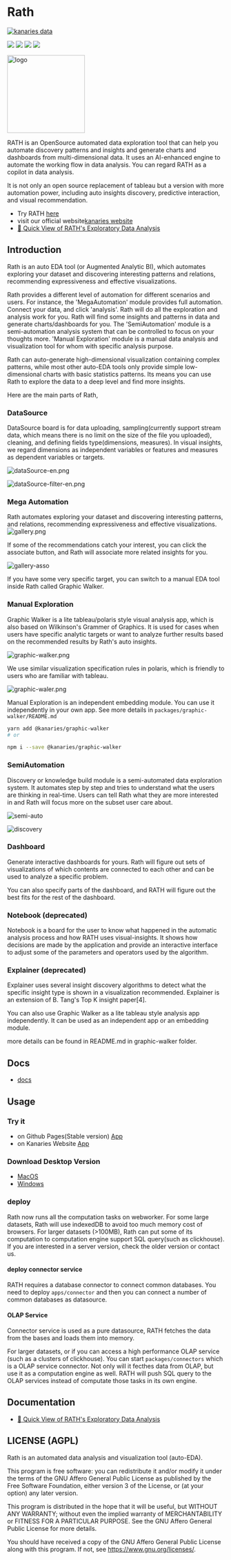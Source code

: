 # Rath

[![kanaries data](https://img.shields.io/twitter/follow/kanaries_data?style=social)](https://twitter.com/kanaries_data)

![](https://img.shields.io/badge/license-AGPL-brightgreen)
![](https://img.shields.io/github/stars/kanaries/rath?color=%23ff85c0)
![](https://img.shields.io/github/workflow/status/kanaries/rath/Rath%20Auto%20Build)
![](https://img.shields.io/npm/v/@kanaries/graphic-walker/latest?label=%40kanaries%2Fgraphic-walker)


<img src="https://kanaries.cn/assets/kanaries-logo.png" alt="logo" width="180px" style="" />

RATH is an OpenSource automated data exploration tool that can help you automate discovery patterns and insights and generate charts and dashboards from multi-dimensional data. It uses an AI-enhanced engine to automate the working flow in data analysis. You can regard RATH as a copilot in data analysis.

 It is not only an open source replacement of tableau but a version with more automation power, including auto insights discovery, predictive interaction, and visual recommendation.

+ Try RATH [here](https://rath.kanaries.net)
+ visit our official website[kanaries website](https://kanaries.net)
+ [🚀 Quick View of RATH's Exploratory Data Analysis](https://medium.com/@observedobserver/quick-view-of-raths-exploratory-data-analysis-65c71866eca5)

## Introduction

Rath is an auto EDA tool (or Augmented Analytic BI), which automates exploring your dataset and discovering interesting patterns and relations, recommending expressiveness and effective visualizations.

Rath provides a different level of automation for different scenarios and users. For instance, the 'MegaAutomation' module provides full automation. Connect your data, and click 'analysis'. Rath will do all the exploration and analysis work for you. Rath will find some insights and patterns in data and generate charts/dashboards for you. The 'SemiAutomation' module is a semi-automation analysis system that can be controlled to focus on your thoughts more. 'Manual Exploration' module is a manual data analysis and visualization tool for whom with specific analysis purpose.

Rath can auto-generate high-dimensional visualization containing complex patterns, while most other auto-EDA tools only provide simple low-dimensional charts with basic statistics patterns. Its means you can use Rath to explore the data to a deep level and find more insights.

Here are the main parts of Rath,

### DataSource
DataSource board is for data uploading, sampling(currently support stream data, which means there is no limit on the size of the file you uploaded), cleaning, and defining fields type(dimensions, measures). In visual insights, we regard dimensions as independent variables or features and measures as dependent variables or targets.

![dataSource-en.png](https://ch-resources.oss-cn-shanghai.aliyuncs.com/images/rath/1.0.0/rath-datasource-01.png)

![dataSource-filter-en.png](https://ch-resources.oss-cn-shanghai.aliyuncs.com/images/rath/1.0.0/datasource-02.png)

### Mega Automation

Rath automates exploring your dataset and discovering interesting patterns, and relations, recommending expressiveness and effective visualizations.
![gallery.png](https://ch-resources.oss-cn-shanghai.aliyuncs.com/images/rath/1.0.0/rath-mega-auto-01.png)

If some of the recommendations catch your interest, you can click the associate button, and Rath will associate more related insights for you.

![gallery-asso](https://ch-resources.oss-cn-shanghai.aliyuncs.com/images/rath/1.0.0/rath-asso-01.png)

If you have some very specific target, you can switch to a manual EDA tool inside Rath called Graphic Walker.

### Manual Exploration
Graphic Walker is a lite tableau/polaris style visual analysis app, which is also based on Wilkinson's Grammer of Graphics. It is used for cases when users have specific analytic targets or want to analyze further results based on the recommended results by Rath's auto insights.

![graphic-walker.png](https://ch-resources.oss-cn-shanghai.aliyuncs.com/images/rath/1.0.0/rath-gw-01.png)

We use similar visualization specification rules in polaris, which is friendly to users who are familiar with tableau.

![graphic-waler.png](https://ch-resources.oss-cn-shanghai.aliyuncs.com/images/rath/1.0.0/rath-gw-02.png)

Manual Exploration is an independent embedding module. You can use it independently in your own app. See more details in `packages/graphic-walker/README.md`

```bash
yarn add @kanaries/graphic-walker
# or

npm i --save @kanaries/graphic-walker
```

### SemiAutomation
Discovery or knowledge build module is a semi-automated data exploration system. It automates step by step and tries to understand what the users are thinking in real-time. Users can tell Rath what they are more interested in and Rath will focus more on the subset user care about.

![semi-auto](https://ch-resources.oss-cn-shanghai.aliyuncs.com/images/rath/1.0.0/rath-semi-02.png)

![discovery](https://ch-resources.oss-cn-shanghai.aliyuncs.com/images/rath/1.0.0/rath-semi-01.png)



### Dashboard
Generate interactive dashboards for yours. Rath will figure out sets of visualizations of which contents are connected to each other and can be used to analyze a specific problem.

You can also specify parts of the dashboard, and RATH
will figure out the best fits for the rest of the dashboard.

### Notebook (deprecated)
Notebook is a board for the user to know what happened in the automatic analysis process and how RATH uses visual-insights. It shows how decisions are made by the application and provide an interactive interface to adjust some of the parameters and operators used by the algorithm.

### Explainer (deprecated)
Explainer uses several insight discovery algorithms to detect what the specific insight type is shown in a visualization recommended. Explainer is an extension of B. Tang's Top K insight paper[4].


You can also use Graphic Walker as a lite tableau style analysis app independently. It can be used as an independent app or an embedding module.

more details can be found in README.md in graphic-walker folder.

## Docs
+ [docs](https://kanaries.net)



## Usage

### Try it
+ on Github Pages(Stable version) [App](https://kanaries.github.io/Rath/)
+ on Kanaries Website [App](https://kanaries.net/)

### Download Desktop Version
- [MacOS](https://ch-resources.oss-cn-shanghai.aliyuncs.com/downloads/rath/Kanaries%20Rath-0.1.0.dmg)
- [Windows](https://ch-resources.oss-cn-shanghai.aliyuncs.com/downloads/rath/Kanaries%20Rath-0.1.0-win.zip)

### deploy

Rath now runs all the computation tasks on webworker. For some large datasets, Rath will use indexedDB to avoid too much memory cost of browsers. For larger datasets (>100MB), Rath can put some of its computation to computation engine support SQL query(such as clickhouse). If you are interested in a server version, check the older version or contact us.

#### deploy connector service
RATH requires a database connector to connect common databases. You need to deploy `apps/connector` and then you can connect a number of common databases as datasource.

#### OLAP Service
Connector service is used as a pure datasource, RATH fetches the data from the bases and loads them into memory.

For larger datasets, or if you can access a high performance OLAP service (such as a clusters of clickhouse). You can start `packages/connectors` which is a OLAP service connector. Not only will it fecthes data from OLAP, but use it as a computation engine as well. RATH
 will push SQL query to the OLAP services instead of computate those tasks in its own engine.


## Documentation
+ [🚀 Quick View of RATH's Exploratory Data Analysis](https://medium.com/@observedobserver/quick-view-of-raths-exploratory-data-analysis-65c71866eca5)

## LICENSE (AGPL)
Rath is an automated data analysis and visualization tool (auto-EDA).

This program is free software: you can redistribute it and/or modify
it under the terms of the GNU Affero General Public License as
published by the Free Software Foundation, either version 3 of the
License, or (at your option) any later version.

This program is distributed in the hope that it will be useful,
but WITHOUT ANY WARRANTY; without even the implied warranty of
MERCHANTABILITY or FITNESS FOR A PARTICULAR PURPOSE.  See the
GNU Affero General Public License for more details.

You should have received a copy of the GNU Affero General Public License
along with this program.  If not, see <https://www.gnu.org/licenses/>.
